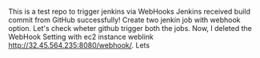This is a test repo to trigger jenkins via WebHooks
Jenkins received build commit from GitHub successfully!
Create two jenkin job with webhook option. Let's check wheter github trigger both the jobs.
Now, I deleted the WebHook Setting with ec2 instance weblink http://32.45.564.235:8080/webhook/. Lets 
